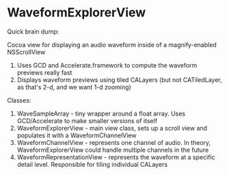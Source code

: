 WaveformExplorerView
====================

Quick brain dump:

Cocoa view for displaying an audio waveform inside of a magnify-enabled NSScrollView

1. Uses GCD and Accelerate.framework to compute the waveform previews really fast
2. Displays waveform previews using tiled CALayers (but not CATiledLayer, as that's 2-d, and we want 1-d zooming)

Classes:

1. WaveSampleArray - tiny wrapper around a float array.  Uses GCD/Accelerate to make smaller versions of itself
2. WaveformExplorerView - main view class, sets up a scroll view and populates it with a WaveformChannelView
3. WaveformChannelView - represents one channel of audio.  In theory, WaveformExplorerView could handle multiple channels in the future
4. WaveformRepresentationView - represents the waveform at a specific detail level.  Responsible for tiling individual CALayers

